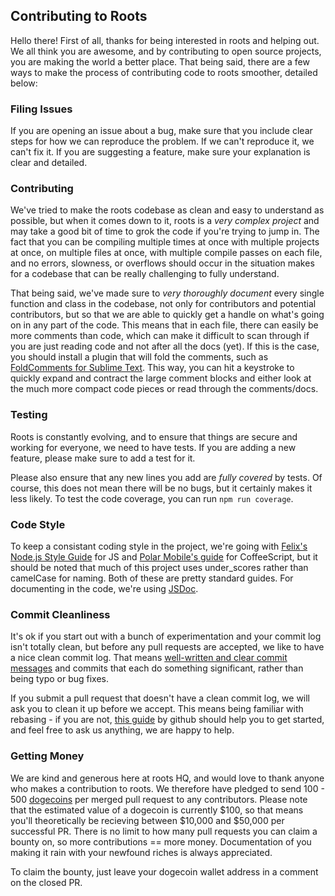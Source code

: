 Contributing to Roots
---------------------

Hello there! First of all, thanks for being interested in roots and helping out. We all think you are awesome, and by contributing to open source projects, you are making the world a better place. That being said, there are a few ways to make the process of contributing code to roots smoother, detailed below:

### Filing Issues

If you are opening an issue about a bug, make sure that you include clear steps for how we can reproduce the problem. If we can't reproduce it, we can't fix it. If you are suggesting a feature, make sure your explanation is clear and detailed.

### Contributing

We've tried to make the roots codebase as clean and easy to understand as possible, but when it comes down to it, roots is a _very complex project_ and may take a good bit of time to grok the code if you're trying to jump in. The fact that you can be compiling multiple times at once with multiple projects at once, on multiple files at once, with multiple compile passes on each file, and no errors, slowness, or overflows should occur in the situation makes for a codebase that can be really challenging to fully understand.

That being said, we've made sure to _very thoroughly document_ every single function and class in the codebase, not only for contributors and potential contributors, but so that we are able to quickly get a handle on what's going on in any part of the code. This means that in each file, there can easily be more comments than code, which can make it difficult to scan through if you are just reading code and not after all the docs (yet). If this is the case, you should install a plugin that will fold the comments, such as [FoldComments for Sublime Text](https://github.com/hasclass/FoldComments). This way, you can hit a keystroke to quickly expand and contract the large comment blocks and either look at the much more compact code pieces or read through the comments/docs.

### Testing

Roots is constantly evolving, and to ensure that things are secure and working for everyone, we need to have tests. If you are adding a new feature, please make sure to add a test for it.

Please also ensure that any new lines you add are _fully covered_ by tests. Of course, this does not mean there will be no bugs, but it certainly makes it less likely. To test the code coverage, you can run `npm run coverage`.

### Code Style

To keep a consistant coding style in the project, we're going with [Felix's Node.js Style Guide](http://nodeguide.com/style.html) for JS and [Polar Mobile's guide](https://github.com/polarmobile/coffeescript-style-guide) for CoffeeScript, but it should be noted that much of this project uses under_scores rather than camelCase for naming. Both of these are pretty standard guides. For documenting in the code, we're using [JSDoc](http://usejsdoc.org/).

### Commit Cleanliness

It's ok if you start out with a bunch of experimentation and your commit log isn't totally clean, but before any pull requests are accepted, we like to have a nice clean commit log. That means [well-written and clear commit messages](http://tbaggery.com/2008/04/19/a-note-about-git-commit-messages.html) and commits that each do something significant, rather than being typo or bug fixes.

If you submit a pull request that doesn't have a clean commit log, we will ask you to clean it up before we accept. This means being familiar with rebasing - if you are not, [this guide](https://help.github.com/articles/interactive-rebase) by github should help you to get started, and feel free to ask us anything, we are happy to help.

### Getting Money

We are kind and generous here at roots HQ, and would love to thank anyone who makes a contribution to roots. We therefore have pledged to send 100 - 500 [dogecoins](http://dogecoin.com/) per merged pull request to any contributors. Please note that the estimated value of a dogecoin is currently $100, so that means you'll theoretically be recieving between $10,000 and $50,000 per successful PR. There is no limit to how many pull requests you can claim a bounty on, so more contributions == more money. Documentation of you making it rain with your newfound riches is always appreciated.

To claim the bounty, just leave your dogecoin wallet address in a comment on the closed PR.
